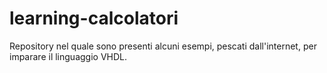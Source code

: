 # learning-calcolatori

Repository nel quale sono presenti alcuni esempi, pescati dall'internet, per imparare il linguaggio VHDL.
